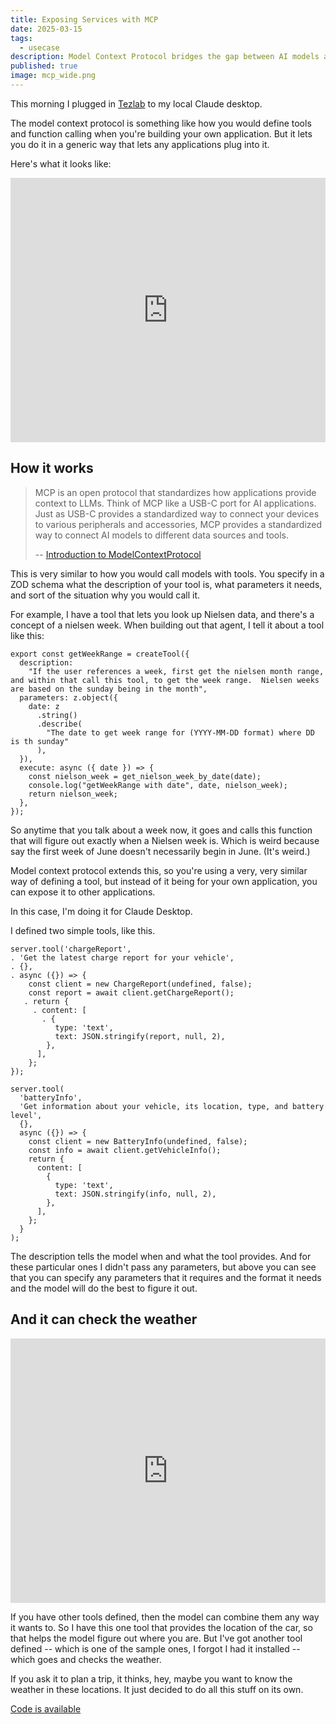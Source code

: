 ```yaml
---
title: Exposing Services with MCP
date: 2025-03-15
tags:
  - usecase
description: Model Context Protocol bridges the gap between AI models and your applications, as demonstrated in this hands-on walkthrough with Tezlab's Tesla monitoring service. Learn how defining simple tools with descriptions and parameters lets Claude intelligently combine services like vehicle data and weather information without explicit instructions.
published: true
image: mcp_wide.png
---
```

This morning I plugged in [Tezlab](https://tezlabapp.com) to my local Claude desktop.

The model context protocol is something like how you would define tools and function calling when you're building your own application. But it lets you do it in a generic way that lets any applications plug into it.

Here's what it looks like:

<div style="position: relative; width: 100%; aspect-ratio: 867/728;">
  <iframe
    src="https://player.mux.com/bU01hI89Fr8gujTDzaCeNPLYzEH8Xv01lp0018g019u6BVs?primary-color=%23ffffff&secondary-color=%23000000&accent-color=%23fa50b5"
    style="position: absolute; top: 0; left: 0; height: 100%; width: 100%; border: none;"
    allow="accelerometer; gyroscope; autoplay; encrypted-media; picture-in-picture;"
    allowfullscreen="true"
  ></iframe>
</div>

## How it works

>MCP is an open protocol that standardizes how applications provide context to LLMs. Think of MCP like a USB-C port for AI applications. Just as USB-C provides a standardized way to connect your devices to various peripherals and accessories, MCP provides a standardized way to connect AI models to different data sources and tools.
>
>-- [Introduction to ModelContextProtocol](https://modelcontextprotocol.io/introduction)

This is very similar to how you would call models with tools. You specify in a ZOD schema what the description of your tool is, what parameters it needs, and sort of the situation why you would call it.

For example, I have a tool that lets you look up Nielsen data, and there's a concept of a nielsen week.  When building out that agent, I tell it about a tool like this:

```
export const getWeekRange = createTool({
  description:
    "If the user references a week, first get the nielsen month range, and within that call this tool, to get the week range.  Nielsen weeks are based on the sunday being in the month",
  parameters: z.object({
    date: z
      .string()
      .describe(
        "The date to get week range for (YYYY-MM-DD format) where DD is th sunday"
      ),
  }),
  execute: async ({ date }) => {
    const nielson_week = get_nielson_week_by_date(date);
    console.log("getWeekRange with date", date, nielson_week);
    return nielson_week;
  },
});
```

So anytime that you talk about a week now, it goes and calls this function that will figure out exactly when a Nielsen week is. Which is weird because say the first week of June doesn't necessarily begin in June. (It's weird.)

Model context protocol extends this, so you're using a very, very similar way of defining a tool, but instead of it being for your own application, you can expose it to other applications.

In this case, I'm doing it for Claude Desktop.

I defined two simple tools, like this.

```
server.tool('chargeReport', 
. 'Get the latest charge report for your vehicle', 
. {}, 
. async ({}) => {
    const client = new ChargeReport(undefined, false);
    const report = await client.getChargeReport();
   . return {
     . content: [
       . {
          type: 'text',
          text: JSON.stringify(report, null, 2),
        },
      ],
    };
});

server.tool(
  'batteryInfo',
  'Get information about your vehicle, its location, type, and battery level',
  {},
  async ({}) => {
    const client = new BatteryInfo(undefined, false);
    const info = await client.getVehicleInfo();
    return {
      content: [
        {
          type: 'text',
          text: JSON.stringify(info, null, 2),
        },
      ],
    };
  }
);
```

The description tells the model when and what the tool provides. And for these particular ones I didn't pass any parameters, but above you can see that you can specify any parameters that it requires and the format it needs and the model will do the best to figure it out.

## And it can check the weather

<div style="position: relative; width: 100%; aspect-ratio: 867/728;">
  <iframe
    src="https://player.mux.com/1hTUhfy5l1cEbFtgtmaIKPsKKc5PMeA3kbiwneib92M?primary-color=%23ffffff&secondary-color=%23000000&accent-color=%23fa50b5"
    style="position: absolute; top: 0; left: 0; height: 100%; width: 100%; border: none;"
    allow="accelerometer; gyroscope; autoplay; encrypted-media; picture-in-picture;"
    allowfullscreen="true"
  ></iframe>
</div>

If you have other tools defined, then the model can combine them any way it wants to. So I have this one tool that provides the location of the car, so that helps the model figure out where you are. But I've got another tool defined -- which is one of the sample ones, I forgot I had it installed -- which goes and checks the weather. 

If you ask it to plan a trip, it thinks, hey, maybe you want to know the weather in these locations. It just decided to do all this stuff on its own.

[Code is available](https://github.com/The-Focus-AI/tezlab-cli)


